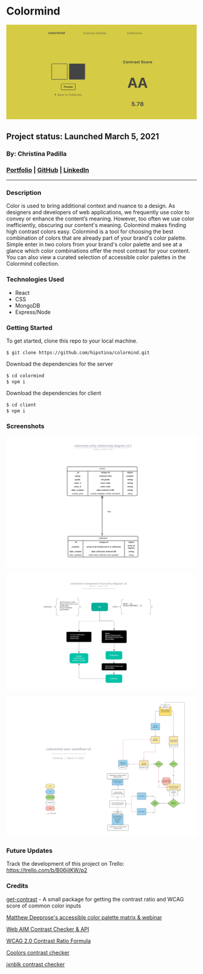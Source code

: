 # Colormind 
![colormind banner](./assets/colormind-banner.png)
## Project status: Launched March 5, 2021
### By: Christina Padilla

### [Portfolio](https://christinapadilla.com) | [GitHub](https://github.com/hipstina) | [LinkedIn](https://linkedin.com/in/hipstina)
***

### **Description** 
Color is used to bring additional context and nuance to a design. As designers and developers of web applications, we frequently use color to convey or enhance the content’s meaning. However, too often we use color inefficiently, obscuring our content's meaning. Colormind makes finding high contrast colors easy. Colormind is a tool for choosing the best combination of colors that are already part of your brand's color palette. Simple enter in two colors from your brand's color palette and see at a glance which color combinations offer the most contrast for your content. You can also view a curated selection of accessible color palettes in the Colormind collection.

### **Technologies Used**
* React
* CSS
* MongoDB
* Express/Node


### **Getting Started**
To get started, clone this repo to your local machine.
```
$ git clone https://github.com/hipstina/colormind.git
```

Download the dependencies for the server
```shell
$ cd colormind
$ npm i 
```

Download the dependencies for client
```shell
$ cd client
$ npm i
```

### **Screenshots**
![entity diagram](./assets/colormind-entity-diagram.png)

![component hierarchy](./assets/colormind-component%20hierarchy-diagram.png)

![user workflow](./assets/colormind-user%20workflow.png)


### **Future Updates**
Track the development of this project on Trello: https://trello.com/b/B06jilKW/p2


### **Credits**
[get-contrast](https://github.com/johno/get-contrast) - A small package for getting the contrast ratio and WCAG score of common color inputs  

[Matthew Deeprose's accessible color palette matrix & webinar](https://mle.southampton.ac.uk/bb/BbTLCEUR/kent/index.html)

[Web AIM Contrast Checker & API](https://webaim.org/resources/contrastchecker/)

[WCAG 2.0 Contrast Ratio Formula](https://www.w3.org/TR/WCAG20-TECHS/G17#G17-procedure)

[Coolors contrast checker](https://coolors.co/contrast-checker/112a46-acc8e5)

[jxnblk contrast checker](https://colorable.jxnblk.com/440e63/bef59f)